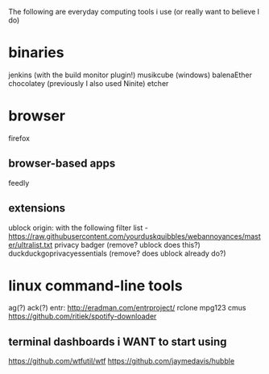 The following are everyday computing tools i use (or really want to believe I do)

# binaries
jenkins (with the build monitor plugin!)
musikcube (windows)
balenaEther
chocolatey (previously I also used Ninite)
etcher

# browser
firefox

## browser-based apps
feedly

## extensions
ublock origin: with the following filter list - https://raw.githubusercontent.com/yourduskquibbles/webannoyances/master/ultralist.txt
privacy badger (remove? ublock does this?)
duckduckgoprivacyessentials (remove? does ublock already do?)

# linux command-line tools
ag(?)
ack(?)
entr: http://eradman.com/entrproject/
rclone
mpg123
cmus
https://github.com/ritiek/spotify-downloader

## terminal dashboards i WANT to start using
https://github.com/wtfutil/wtf
https://github.com/jaymedavis/hubble